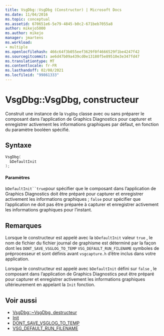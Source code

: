 ```yaml
---
title: VsgDbg::VsgDbg (Constructor) | Microsoft Docs
ms.date: 11/04/2016
ms.topic: conceptual
ms.assetid: 670651e6-5e79-4845-b0c2-671beb7055a8
author: mikejo5000
ms.author: mikejo
manager: jmartens
ms.workload:
- multiple
ms.openlocfilehash: 466c64f3b055eef3629f0f4666529f1be4247f42
ms.sourcegitcommit: ae6d47b09a439cd0e13180f5e89510e3e347fd47
ms.translationtype: MT
ms.contentlocale: fr-FR
ms.lasthandoff: 02/08/2021
ms.locfileid: "99861333"
---
```

# <a name="vsgdbgvsgdbg-constructor"></a>VsgDbg::VsgDbg, constructeur
Construit une instance de la `VsgDbg` classe avec ou sans préparer le composant dans l’application de Graphics Diagnostics pour capturer et enregistrer activement les informations graphiques par défaut, en fonction du paramètre booléen spécifié.

## <a name="syntax"></a>Syntaxe

```C++
VsgDbg(
  bDefaultInit
);
```

#### <a name="parameters"></a>Paramètres
 `bDefaultInit``true`pour spécifier que le composant dans l’application de Graphics Diagnostics doit être préparé pour capturer et enregistrer activement les informations graphiques ; `false` pour spécifier que l’application ne doit pas être préparée à capturer et enregistrer activement les informations graphiques pour l’instant.

## <a name="remarks"></a>Remarques
 Lorsque le constructeur est appelé avec la `bDefaultInit` valeur `true` , le nom de fichier du fichier journal de graphisme est déterminé par la façon dont les `DONT_SAVE_VSGLOG_TO_TEMP` `VSG_DEFAULT_RUN_FILENAME` symboles de préprocesseur et sont définis avant `vsgcapture.h` d’être inclus dans votre application.

 Lorsque le constructeur est appelé avec `bDefaultInit` défini sur `false` , le composant dans l’application de Graphics Diagnostics peut être préparé pour capturer et enregistrer activement les informations graphiques ultérieurement en appelant la `Init` fonction.

## <a name="see-also"></a>Voir aussi
- [VsgDbg::~VsgDbg, destructeur](vsgdbg-tilde-vsgdbg-destructor.md)
- [Init](init.md)
- [DONT_SAVE_VSGLOG_TO_TEMP](dont-save-vsglog-to-temp.md)
- [VSG_DEFAULT_RUN_FILENAME](vsg-default-run-filename.md)